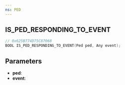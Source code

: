 ```yaml
---
ns: PED
---
```

## IS_PED_RESPONDING_TO_EVENT

```c
// 0x625B774D75C87068
BOOL IS_PED_RESPONDING_TO_EVENT(Ped ped, Any event);
```

## Parameters
* **ped**:
* **event**:

